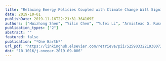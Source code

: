 ```yaml
---
title: "Relaxing Energy Policies Coupled with Climate Change Will Significantly Undermine Efforts to Attain US Ozone Standards"
date: 2019-10-01
publishDate: 2019-11-16T22:21:31.364169Z
authors: ["Huizhong Shen", "Yilin Chen", "Yufei Li", "Armistead G. Russell", "Yongtao Hu", "Lucas R.F. Henneman", "Mehmet Talât Odman", "Jhih-Shyang Shih", "Dallas Burtraw", "Shuai Shao", "Haofei Yu", "Momei Qin", "Zhihong Chen", "Abiola S. Lawal", "Gertrude K. Pavur", "Marilyn A. Brown", "Charles T. Driscoll"]
publication_types: ["2"]
abstract: ""
featured: false
publication: "*One Earth*"
url_pdf: "https://linkinghub.elsevier.com/retrieve/pii/S2590332219300739"
doi: "10.1016/j.oneear.2019.09.006"
---
```


